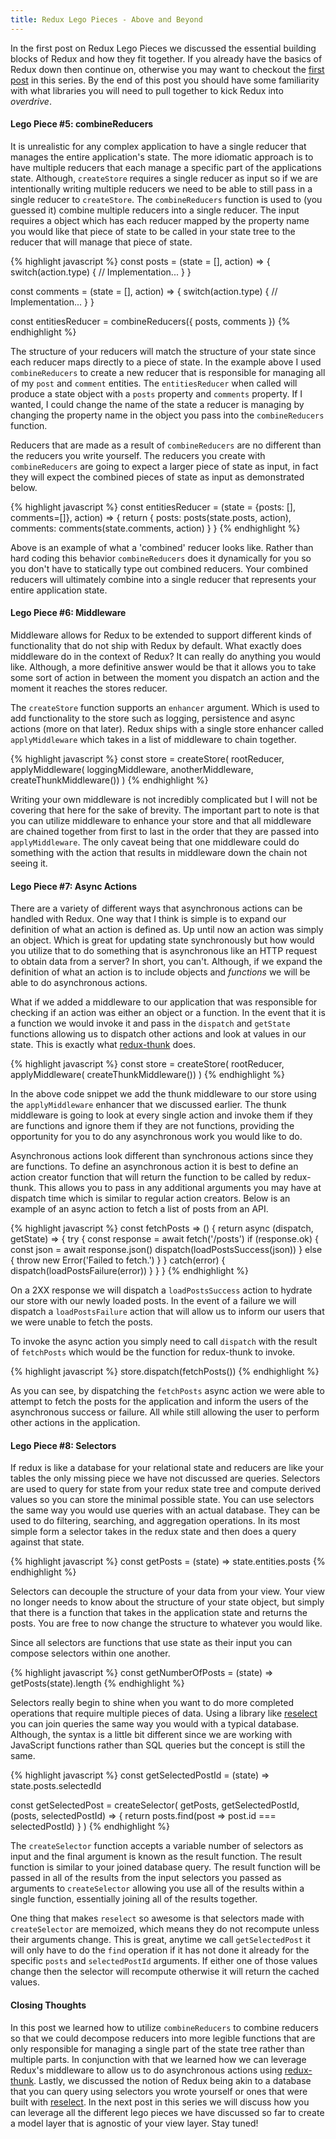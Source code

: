 ```yaml
---
title: Redux Lego Pieces - Above and Beyond
---
```


In the first post on Redux Lego Pieces we discussed the essential building blocks of Redux and how they fit together. If you already have the basics of Redux down then continue on, otherwise you may want to checkout the [first post](/redux-lego-pieces-the-essentials) in this series. By the end of this post you should have some familiarity with what libraries you will need to pull together to kick Redux into *overdrive*.

#### Lego Piece #5: combineReducers
It is unrealistic for any complex application to have a single reducer that manages the entire application's state. The more idiomatic approach is to have multiple reducers that each manage a specific part of the applications state. Although, `createStore` requires a single reducer as input so if we are intentionally writing multiple reducers we need to be able to still pass in a single reducer to `createStore`. The `combineReducers` function is used to (you guessed it) combine multiple reducers into a single reducer. The input requires a object which has each reducer mapped by the property name you would like that piece of state to be called in your state tree to the reducer that will manage that piece of state. 

{% highlight javascript %}
const posts = (state = [], action) => {
  switch(action.type) {
    // Implementation...
  }
}

const comments = (state = [], action) => {
  switch(action.type) {
    // Implementation...
  }
}

const entitiesReducer = combineReducers({
  posts,
  comments
})
{% endhighlight %}

The structure of your reducers will match the structure of your state since each reducer maps directly to a piece of state. In the example above I used `combineReducers` to create a new reducer that is responsible for managing all of my `post` and `comment` entities. The `entitiesReducer` when called will produce a state object with a `posts` property and `comments` property. If I wanted, I could change the name of the state a reducer is managing by changing the property name in the object you pass into the `combineReducers` function. 

Reducers that are made as a result of `combineReducers` are no different than the reducers you write yourself. The reducers you create with `combineReducers` are going to expect a larger piece of state as input, in fact they will expect the combined pieces of state as input as demonstrated below.

{% highlight javascript %}
const entitiesReducer = (state = {posts: [], comments=[]}, action) => {
  return {
    posts: posts(state.posts, action),
    comments: comments(state.comments, action)
  }
}
{% endhighlight %}

Above is an example of what a 'combined' reducer looks like. Rather than hard coding this behavior `combineReducers` does it dynamically for you so you don't have to statically type out combined reducers. Your combined reducers will ultimately combine into a single reducer that represents your entire application state. 

#### Lego Piece #6: Middleware
Middleware allows for Redux to be extended to support different kinds of functionality that do not ship with Redux by default. What exactly does middleware do in the context of Redux? It can really do anything you would like. Although, a more definitive answer would be that it allows you to take some sort of action in between the moment you dispatch an action and the moment it reaches the stores reducer. 

The `createStore` function supports an `enhancer` argument. Which is used to add functionality to the store such as logging, persistence and async actions (more on that later). Redux ships with a single store enhancer called `applyMiddleware` which takes in a list of middleware to chain together. 

{% highlight javascript %}
const store = createStore(
  rootReducer, 
  applyMiddleware(
    loggingMiddleware,
    anotherMiddleware,
    createThunkMiddleware())
)
{% endhighlight %}

Writing your own middleware is not incredibly complicated but I will not be covering that here for the sake of brevity. The important part to note is that you can utilize middleware to enhance your store and that all middleware are chained together from first to last in the order that they are passed into `applyMiddleware`. The only caveat being that one middleware could do something with the action that results in middleware down the chain not seeing it. 

#### Lego Piece #7: Async Actions
There are a variety of different ways that asynchronous actions can be handled with Redux. One way that I think is simple is to expand our definition of what an action is defined as. Up until now an action was simply an object. Which is great for updating state synchronously but how would you utilize that to do something that is asynchronous like an HTTP request to obtain data from a server? In short, you can't. Although, if we expand the definition of what an action is to include objects and *functions* we will be able to do asynchronous actions.

What if we added a middleware to our application that was responsible for checking if an action was either an object or a function. In the event that it is a function we would invoke it and pass in the `dispatch` and `getState` functions allowing us to dispatch other actions and look at values in our state. This is exactly what [redux-thunk](https://github.com/gaearon/redux-thunk/blob/v2.2.0/src/index.js#L4) does.  

{% highlight javascript %}
const store = createStore(
  rootReducer, 
  applyMiddleware(
    createThunkMiddleware())
)
{% endhighlight %}

In the above code snippet we add the thunk middleware to our store using the `applyMiddleware` enhancer that we discussed earlier. The thunk middleware is going to look at every single action and invoke them if they are functions and ignore them if they are not functions, providing the opportunity for you to do any asynchronous work you would like to do.

Asynchronous actions look different than synchronous actions since they are functions. To define an asynchronous action it is best to define an action creator function that will return the function to be called by redux-thunk. This allows you to pass in any additional arguments you may have at dispatch time which is similar to regular action creators. Below is an example of an async action to fetch a list of posts from an API. 

{% highlight javascript %}
const fetchPosts => () {
  return async (dispatch, getState) => {
    try {
      const response = await fetch('/posts')
      if (response.ok) {
        const json = await response.json()
        dispatch(loadPostsSuccess(json))
      } else {
        throw new Error('Failed to fetch.')
      }
    } catch(error) {
      dispatch(loadPostsFailure(error))
    }
  }
}
{% endhighlight %}

On a 2XX response we will dispatch a `loadPostsSuccess` action to hydrate our store with our newly loaded posts. In the event of a failure we will dispatch a `loadPostsFailure` action that will allow us to inform our users that we were unable to fetch the posts. 

To invoke the async action you simply need to call `dispatch` with the result of `fetchPosts` which would be the function for redux-thunk to invoke.

{% highlight javascript %}
store.dispatch(fetchPosts())
{% endhighlight %}

As you can see, by dispatching the `fetchPosts` async action we were able to attempt to fetch the posts for the application and inform the users of the asynchronous success or failure. All while still allowing the user to perform other actions in the application. 

#### Lego Piece #8: Selectors
If redux is like a database for your relational state and reducers are like your tables the only missing piece we have not discussed are queries. Selectors are used to query for state from your redux state tree and compute derived values so you can store the minimal possible state. You can use selectors the same way you would use queries with an actual database. They can be used to do filtering, searching, and aggregation operations. In its most simple form a selector takes in the redux state and then does a query against that state.

{% highlight javascript %}
const getPosts = (state) => state.entities.posts
{% endhighlight %}

Selectors can decouple the structure of your data from your view. Your view no longer needs to know about the structure of your state object, but simply that there is a function that takes in the application state and returns the posts. You are free to now change the structure to whatever you would like.

Since all selectors are functions that use state as their input you can compose selectors within one another.

{% highlight javascript %}
const getNumberOfPosts = (state) => getPosts(state).length
{% endhighlight %}

Selectors really begin to shine when you want to do more completed operations that require multiple pieces of data. Using a library like [reselect](https://github.com/reactjs/reselect) you can join queries the same way you would with a typical database. Although, the syntax is a little bit different since we are working with JavaScript functions rather than SQL queries but the concept is still the same.

{% highlight javascript %}
const getSelectedPostId = (state) => state.posts.selectedId

const getSelectedPost = createSelector(
  getPosts,
  getSelectedPostId, 
  (posts, selectedPostId) => {
    return posts.find(post => post.id === selectedPostId)
  }
)
{% endhighlight %}

The `createSelector` function accepts a variable number of selectors as input and the final argument is known as the result function. The result function is similar to your joined database query. The result function will be passed in all of the results from the input selectors you passed as arguments to `createSelector` allowing you use all of the results within a single function, essentially joining all of the results together.

One thing that makes `reselect` so awesome is that selectors made with `createSelector` are memoized, which means they do not recompute unless their arguments change. This is great, anytime we call `getSelectedPost` it will only have to do the `find` operation if it has not done it already for the specific `posts` and `selectedPostId` arguments. If either one of those values change then the selector will recompute otherwise it will return the cached values.

#### Closing Thoughts
In this post we learned how to utilize `combineReducers` to combine reducers so that we could decompose reducers into more legible functions that are only responsible for managing a single part of the state tree rather than multiple parts. In conjunction with that we learned how we can leverage Redux's middleware to allow us to do asynchronous actions using [redux-thunk](https://github.com/gaearon/redux-thunks). Lastly, we discussed the notion of Redux being akin to a database that you can query using selectors you wrote yourself or ones that were built with [reselect](https://github.com/reactjs/reselect). In the next post in this series we will discuss how you can leverage all the different lego pieces we have discussed so far to create a model layer that is agnostic of your view layer. Stay tuned!